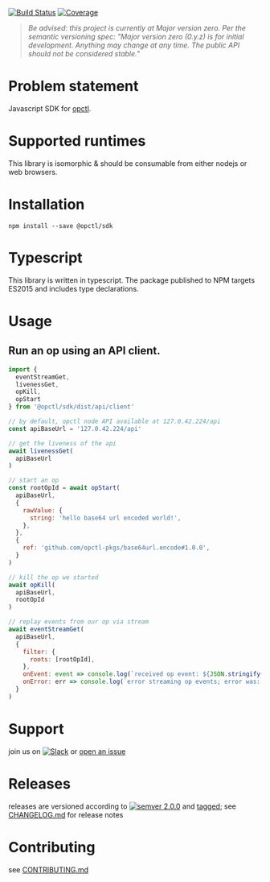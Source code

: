 [![Build Status](https://travis-ci.org/opctl/sdk-js.svg?branch=master)](https://travis-ci.org/opctl/sdk-js)
[![Coverage](https://codecov.io/gh/opctl/sdk-js/branch/master/graph/badge.svg)](https://codecov.io/gh/opctl/sdk-js)

> *Be advised: this project is currently at Major version zero. Per the
> semantic versioning spec: "Major version zero (0.y.z) is for initial
> development. Anything may change at any time. The public API should
> not be considered stable."*

# Problem statement
Javascript SDK for [opctl](https://opctl.io).


# Supported runtimes
This library is isomorphic & should be consumable from either nodejs or
web browsers.


# Installation
```shell
npm install --save @opctl/sdk
```


# Typescript
This library is written in typescript. The package published to NPM targets ES2015 and includes type declarations.


# Usage

## Run an op using an API client.
```javascript
import {
  eventStreamGet,
  livenessGet,
  opKill,
  opStart
} from '@opctl/sdk/dist/api/client'

// by default, opctl node API available at 127.0.42.224/api
const apiBaseUrl = '127.0.42.224/api'

// get the liveness of the api
await livenessGet(
  apiBaseUrl
)

// start an op
const rootOpId = await opStart(
  apiBaseUrl,
  {
    rawValue: {
      string: 'hello base64 url encoded world!',
    },
  },
  {
    ref: 'github.com/opctl-pkgs/base64url.encode#1.0.0',
  }
)

// kill the op we started
await opKill(
  apiBaseUrl,
  rootOpId
)

// replay events from our op via stream
await eventStreamGet(
  apiBaseUrl,
  {
    filter: {
      roots: [rootOpId],
    },
    onEvent: event => console.log(`received op event: ${JSON.stringify(event)}`),
    onError: err => console.log(`error streaming op events; error was: ${JSON.stringify(err)}`),
  }
)
```


# Support
join us on
[![Slack](https://img.shields.io/badge/slack-opctl-E01563.svg)](https://join.slack.com/t/opctl/shared_invite/zt-51zodvjn-Ul_UXfkhqYLWZPQTvNPp5w)
or [open an issue](https://github.com/opctl/opctl/issues)


# Releases
releases are versioned according to
[![semver 2.0.0](https://img.shields.io/badge/semver-2.0.0-brightgreen.svg)](http://semver.org/spec/v2.0.0.html)
and [tagged](https://git-scm.com/book/en/v2/Git-Basics-Tagging); see
[CHANGELOG.md](CHANGELOG.md) for release notes


# Contributing
see [CONTRIBUTING.md](CONTRIBUTING.md)
